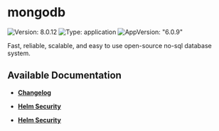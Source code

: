 # mongodb

![Version: 8.0.12](https://img.shields.io/badge/Version-8.0.12-informational?style=flat-square) ![Type: application](https://img.shields.io/badge/Type-application-informational?style=flat-square) ![AppVersion: "6.0.9"](https://img.shields.io/badge/AppVersion-"6.0.9"-informational?style=flat-square)

Fast, reliable, scalable, and easy to use open-source no-sql database system.

## Available Documentation

- [**Changelog**](CHANGELOG)

- [**Helm Security**](container-security)

- [**Helm Security**](helm-security)

